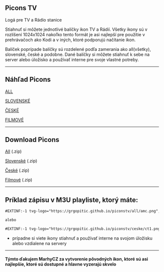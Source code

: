 ## Picons TV
Logá pre TV a Rádio stanice


Stiahnuť si môžete jednotlivé balíčky ikon TV a Rádií. Všetky ikony sú v rozlíšení 1024x1024 nakoľko tento formát je asi najlepší pre použitie v prehrávačoch ako Kodi a v iných, ktoré podporujú načítanie ikon.


Balíček poprípade balíčky sú rozdelené podľa zamerania ako all(všetky), slovenské, české a podobne. Dané balíčky si môžete stiahnuť k sebe na server alebo úložisko a používať interne pre svoje vlastné potreby.

<hr>

## Náhľad Picons

[ALL](https://github.com/GrgoPitic/piconstv/tree/master/all)

[SLOVENSKÉ](https://github.com/GrgoPitic/piconstv/tree/master/slovenske)

[ČESKÉ](https://github.com/GrgoPitic/piconstv/tree/master/ceske)

[FILMOVÉ](https://github.com/GrgoPitic/piconstv/tree/master/filmove)

<hr>

## Download Picons
 
[All](https://minhaskamal.github.io/DownGit/#/home?url=https://github.com/GrgoPitic/piconstv/tree/main/all) (.zip) 

[Slovenské](https://minhaskamal.github.io/DownGit/#/home?url=https://github.com/GrgoPitic/piconstv/tree/main/slovenske) (.zip) 

[České](https://minhaskamal.github.io/DownGit/#/home?url=https://github.com/GrgoPitic/piconstv/tree/main/ceske) (.zip)

[Filmové](https://minhaskamal.github.io/DownGit/#/home?url=https://github.com/GrgoPitic/piconstv/tree/main/filmove) (.zip)

<hr>

## Príklad zápisu v M3U playliste, ktorý máte:

```markdown
#EXTINF:-1 tvg-logo="https://grgopitic.github.io/piconstv/all/amc.png", AMC

alebo

#EXTINF:-1 tvg-logo="https://grgopitic.github.io/piconstv/ceske/ct1.png", ČT1

```
- prípadne si viete ikony stiahnuť a používať interne na svojom úložisku alebo vzdialene na servery

<hr>

#### Týmto ďakujem MarhyCZ za vytvorenie pôvodných ikon, ktoré sú asi najlepšie, ktoré sú dostupné a hlavne vyzerajú skvelo
